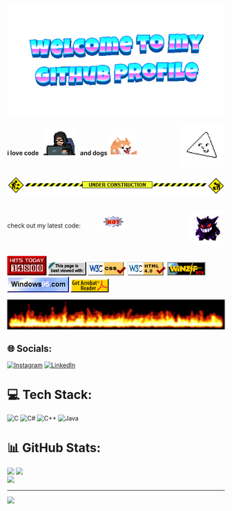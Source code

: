 <div align="center">
	<img src="welcome-header.gif" alt="welcome to my github profile">
	<br>
	<br>
</div>
<img src="gifs/trianglepunpun.gif" align="right" width="100">

**i love code**&nbsp;&nbsp;<img src="gifs/coding.gif" width="80">&nbsp;&nbsp;**and dogs**&nbsp;&nbsp;<img src="gifs/dog.gif" width="60">


<br>

![](under-construction.gif)

<br>
<img src="gifs/giphy.gif" align="right" width="80">

check out my latest code: <a href="https://github.com/theonedefalt/Data-Structures-and-Algorithms-II" style="color: #fff;">TP-02</a> ![](hot.gif)

<br>
<br>

![](counter.gif) ![](badge1.gif) ![](badge2.gif) ![](badge3.png) ![](badge4.gif) ![](badge5.gif) ![](badge6.gif)

![](flames.gif)


## 🌐 Socials:
[![Instagram](https://img.shields.io/badge/Instagram-%23E4405F.svg?logo=Instagram&logoColor=white)](https://instagram.com/arrthurrz) [![LinkedIn](https://img.shields.io/badge/LinkedIn-%230077B5.svg?logo=linkedin&logoColor=white)](https://linkedin.com/in/arthur-clemente-846b7627b) 

# 💻 Tech Stack:
![C](https://img.shields.io/badge/c-%2300599C.svg?style=for-the-badge&logo=c&logoColor=white) ![C#](https://img.shields.io/badge/c%23-%23239120.svg?style=for-the-badge&logo=csharp&logoColor=white) ![C++](https://img.shields.io/badge/c++-%2300599C.svg?style=for-the-badge&logo=c%2B%2B&logoColor=white) ![Java](https://img.shields.io/badge/java-%23ED8B00.svg?style=for-the-badge&logo=openjdk&logoColor=white)
# 📊 GitHub Stats:
![](https://github-readme-stats.vercel.app/api?username=theonedefalt&theme=tokyonight&hide_border=false&include_all_commits=false&count_private=false)
![](https://github-readme-streak-stats.herokuapp.com/?user=theonedefalt&theme=tokyonight&hide_border=false)</br>
![](https://github-readme-stats.vercel.app/api/top-langs/?username=theonedefalt&theme=tokyonight&hide_border=false&include_all_commits=false&count_private=false&layout=compact)

---
[![](https://visitcount.itsvg.in/api?id=theonedefalt&icon=0&color=12)](https://visitcount.itsvg.in)

<!-- Proudly created with GPRM ( https://gprm.itsvg.in ) -->
